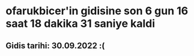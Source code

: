 # ofarukbicer'in gidisine son 6 gun 16 saat 18 dakika 31 saniye kaldi

## Gidis tarihi: 30.09.2022 :(